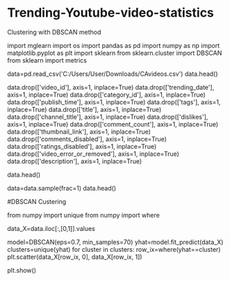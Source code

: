 # Trending-Youtube-video-statistics
Clustering with DBSCAN method

import mglearn
import os
import pandas as pd
import numpy as np
import matplotlib.pyplot as plt
import sklearn
from sklearn.cluster import DBSCAN
from sklearn import metrics


data=pd.read_csv('C:/Users/User/Downloads/CAvideos.csv')
data.head()

data.drop(['video_id'], axis=1, inplace=True)
data.drop(['trending_date'], axis=1, inplace=True)
data.drop(['category_id'], axis=1, inplace=True)
data.drop(['publish_time'], axis=1, inplace=True)
data.drop(['tags'], axis=1, inplace=True)
data.drop(['title'], axis=1, inplace=True)
data.drop(['channel_title'], axis=1, inplace=True)
data.drop(['dislikes'], axis=1, inplace=True)
data.drop(['comment_count'], axis=1, inplace=True)
data.drop(['thumbnail_link'], axis=1, inplace=True)
data.drop(['comments_disabled'], axis=1, inplace=True)
data.drop(['ratings_disabled'], axis=1, inplace=True)
data.drop(['video_error_or_removed'], axis=1, inplace=True)
data.drop(['description'], axis=1, inplace=True)

data.head()

data=data.sample(frac=1)
data.head()

#DBSCAN Custering

from numpy import unique
from numpy import where

data_X=data.iloc[:,[0,1]].values

model=DBSCAN(eps=0.7, min_samples=70)
yhat=model.fit_predict(data_X)
clusters=unique(yhat)
for cluster in clusters:
    row_ix=where(yhat==cluster)
    plt.scatter(data_X[row_ix, 0], data_X[row_ix, 1])

plt.show()


